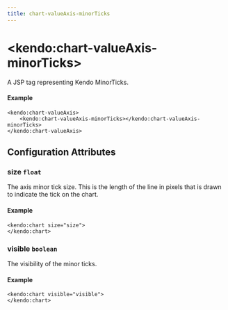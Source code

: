 ```yaml
---
title: chart-valueAxis-minorTicks
---
```


# \<kendo:chart-valueAxis-minorTicks\>
A JSP tag representing Kendo MinorTicks.

#### Example
    <kendo:chart-valueAxis>
        <kendo:chart-valueAxis-minorTicks></kendo:chart-valueAxis-minorTicks>
    </kendo:chart-valueAxis>


## Configuration Attributes


### size `float`

The axis minor tick size. This is the length of the line in pixels that is drawn to indicate the tick on the chart.

#### Example
    <kendo:chart size="size">
    </kendo:chart>



### visible `boolean`

The visibility of the minor ticks.

#### Example
    <kendo:chart visible="visible">
    </kendo:chart>


